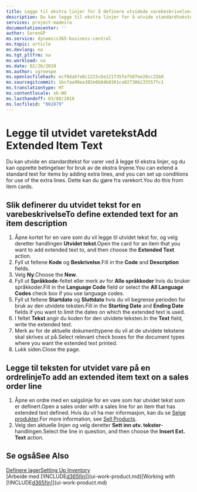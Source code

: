 ```yaml
---
title: Legge til ekstra linjer for å definere utvidede varebeskrivelser | Microsoft-dokumentasjon
description: Du kan legge til ekstra linjer for å utvide standardteksten som beskriver en vare.
services: project-madeira
documentationcenter: ''
author: SorenGP
ms.service: dynamics365-business-central
ms.topic: article
ms.devlang: na
ms.tgt_pltfrm: na
ms.workload: na
ms.date: 02/26/2019
ms.author: sgroespe
ms.openlocfilehash: ecf0dab7e8c1215c6e121735fe7507ee28cc25b8
ms.sourcegitcommit: 1bcfaa99ea302e6b84b8361ca02730b135557fc1
ms.translationtype: HT
ms.contentlocale: nb-NO
ms.lasthandoff: 03/08/2019
ms.locfileid: "802879"
---
```

# <a name="add-extended-item-text"></a><span data-ttu-id="9dd17-103">Legge til utvidet varetekst</span><span class="sxs-lookup"><span data-stu-id="9dd17-103">Add Extended Item Text</span></span>
<span data-ttu-id="9dd17-104">Du kan utvide en standardtekst for varer ved å legge til ekstra linjer, og du kan opprette betingelser for bruk av de ekstra linjene.</span><span class="sxs-lookup"><span data-stu-id="9dd17-104">You can extend a standard text for items by adding extra lines, and you can set up conditions for use of the extra lines.</span></span> <span data-ttu-id="9dd17-105">Dette kan du gjøre fra varekort.</span><span class="sxs-lookup"><span data-stu-id="9dd17-105">You do this from item cards.</span></span>

## <a name="to-define-extended-text-for-an-item-description"></a><span data-ttu-id="9dd17-106">Slik definerer du utvidet tekst for en varebeskrivelse</span><span class="sxs-lookup"><span data-stu-id="9dd17-106">To define extended text for an item description</span></span>
1. <span data-ttu-id="9dd17-107">Åpne kortet for en vare som du vil legge til utvidet tekst for, og velg deretter handlingen **Utvidet tekst**.</span><span class="sxs-lookup"><span data-stu-id="9dd17-107">Open the card for an item that you want to add extended text to, and then choose the **Extended Text** action.</span></span>
2. <span data-ttu-id="9dd17-108">Fyll ut feltene **Kode** og **Beskrivelse**.</span><span class="sxs-lookup"><span data-stu-id="9dd17-108">Fill in the **Code** and **Description** fields.</span></span>
3. <span data-ttu-id="9dd17-109">Velg **Ny**.</span><span class="sxs-lookup"><span data-stu-id="9dd17-109">Choose the **New**.</span></span>
4. <span data-ttu-id="9dd17-110">Fyll ut **Språkkode**-feltet eller merk av for **Alle språkkoder** hvis du bruker språkkoder.</span><span class="sxs-lookup"><span data-stu-id="9dd17-110">Fill in the **Language Code** field or select the **All Language Codes** check box if you use language codes.</span></span>
5. <span data-ttu-id="9dd17-111">Fyll ut feltene **Startdato** og **Sluttdato** hvis du vil begrense perioden for bruk av den utvidete teksten.</span><span class="sxs-lookup"><span data-stu-id="9dd17-111">Fill in the **Starting Date** and **Ending Date** fields if you want to limit the dates on which the extended text is used.</span></span>
6. <span data-ttu-id="9dd17-112">I feltet **Tekst** angir du koden for den utvidete teksten.</span><span class="sxs-lookup"><span data-stu-id="9dd17-112">In the **Text** field, write the extended text.</span></span>
7. <span data-ttu-id="9dd17-113">Merk av for de aktuelle dokumenttypene du vil at de utvidete tekstene skal skrives ut på.</span><span class="sxs-lookup"><span data-stu-id="9dd17-113">Select relevant check boxes for the document types where you want the extended text printed.</span></span>
8. <span data-ttu-id="9dd17-114">Lukk siden.</span><span class="sxs-lookup"><span data-stu-id="9dd17-114">Close the page.</span></span>

## <a name="to-add-an-extended-item-text-on-a-sales-order-line"></a><span data-ttu-id="9dd17-115">Legge til teksten for utvidet vare på en ordrelinje</span><span class="sxs-lookup"><span data-stu-id="9dd17-115">To add an extended item text on a sales order line</span></span>
1. <span data-ttu-id="9dd17-116">Åpne en ordre med en salgslinje for en vare som har utvidet tekst som er definert.</span><span class="sxs-lookup"><span data-stu-id="9dd17-116">Open a sales order with a sales line for an item that has extended text defined.</span></span> <span data-ttu-id="9dd17-117">Hvis du vil ha mer informasjon, kan du se [Selge produkter](sales-how-sell-products.md).</span><span class="sxs-lookup"><span data-stu-id="9dd17-117">For more information, see [Sell Products](sales-how-sell-products.md).</span></span>
2. <span data-ttu-id="9dd17-118">Velg den aktuelle linjen og velg deretter **Sett inn utv. tekster**-handlingen.</span><span class="sxs-lookup"><span data-stu-id="9dd17-118">Select the line in question, and then choose the **Insert Ext. Text** action.</span></span>

## <a name="see-also"></a><span data-ttu-id="9dd17-119">Se også</span><span class="sxs-lookup"><span data-stu-id="9dd17-119">See Also</span></span>
[<span data-ttu-id="9dd17-120">Definere lager</span><span class="sxs-lookup"><span data-stu-id="9dd17-120">Setting Up Inventory</span></span>](inventory-setup-inventory.md)  
<span data-ttu-id="9dd17-121">[Arbeide med [!INCLUDE[d365fin](includes/d365fin_md.md)]](ui-work-product.md)</span><span class="sxs-lookup"><span data-stu-id="9dd17-121">[Working with [!INCLUDE[d365fin](includes/d365fin_md.md)]](ui-work-product.md)</span></span>
